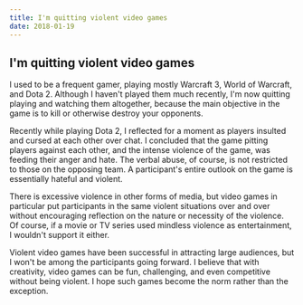 ```yaml
---
title: I'm quitting violent video games
date: 2018-01-19
---
```


## I'm quitting violent video games

I used to be a frequent gamer, playing mostly Warcraft 3, World of Warcraft, and Dota 2. Although I haven't played them much recently, I'm now quitting playing and watching them altogether, because the main objective in the game is to kill or otherwise destroy your opponents.

Recently while playing Dota 2, I reflected for a moment as players insulted and cursed at each other over chat. I concluded that the game pitting players against each other, and the intense violence of the game, was feeding their anger and hate. The verbal abuse, of course, is not restricted to those on the opposing team. A participant's entire outlook on the game is essentially hateful and violent.

There is excessive violence in other forms of media, but video games in particular put participants in the same violent situations over and over without encouraging reflection on the nature or necessity of the violence. Of course, if a movie or TV series used mindless violence as entertainment, I wouldn't support it either.

Violent video games have been successful in attracting large audiences, but I won't be among the participants going forward. I believe that with creativity, video games can be fun, challenging, and even competitive without being violent. I hope such games become the norm rather than the exception.
